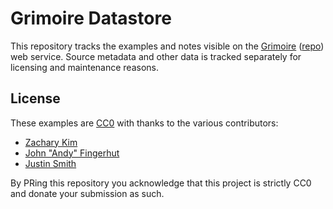 # Grimoire Datastore

This repository tracks the examples and notes visible on the [Grimoire](http://conj.io) ([repo](https://github.com/clojure-grimoire/grimoire)) web service.
Source metadata and other data is tracked separately for licensing and maintenance reasons.

## License

These examples are [CC0](https://creativecommons.org/publicdomain/zero/1.0/) with thanks to the various contributors:

 - [Zachary Kim]()
 - [John "Andy" Fingerhut]()
 - [Justin Smith]()

By PRing this repository you acknowledge that this project is strictly CC0 and donate your submission as such.
